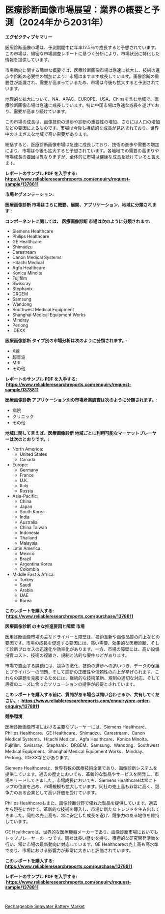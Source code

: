 <p><h1>医療診断画像市場展望：業界の概要と予測（2024年から2031年）</h1></p><p><strong>エグゼクティブサマリー</strong></p>
<p><p>医療診断画像市場は、予測期間中に年率12.5％で成長すると予想されています。この市場は、綿密な市場調査レポートに基づく分析により、市場状況に特化した情報を提供しています。</p><p>市場動向に関する簡単な概要では、医療診断画像市場は急速に拡大し、技術の進歩や診断の必要性の増加により、市場はますます成長しています。画像診断の重要性が認識され、需要が高まっているため、市場は今後も拡大すると予測されています。</p><p>地理的な拡大について、NA、APAC、EUROPE、USA、Chinaを含む地域で、医療診断画像市場は急速に成長しています。特に中国市場は急速な成長を遂げており、需要が高まり続けています。</p><p>この市場の成長は、画像技術の進歩や診断の重要性の増加、さらには人口の増加などの要因によるものです。市場は今後も持続的な成長が見込まれており、世界中のさまざまな地域で高い需要があります。</p><p>総括すると、医療診断画像市場は急速に成長しており、技術の進歩や需要の増加により、市場は今後も拡大すると予想されています。各地域での需要の高まりや市場成長の要因は異なりますが、全体的に市場は健康な成長を続けていると言えます。</p></p>
<p><strong>レポートのサンプル PDF を入手する: <a href="https://www.reliableresearchreports.com/enquiry/request-sample/1378811">https://www.reliableresearchreports.com/enquiry/request-sample/1378811</a></strong></p>
<p><strong>市場セグメンテーション:</strong></p>
<p><strong> 医療画像診断 市場はさらに概要、展開、アプリケーション、地域に分類されます :</strong></p>
<p><strong>コンポーネントに関しては、 医療画像診断 市場は次のように分類されます: &nbsp;</strong></p>
<p><ul><li>Siemens Healthcare</li><li>Philips Healthcare</li><li>GE Healthcare</li><li>Shimadzu</li><li>Carestream</li><li>Canon Medical Systems</li><li>Hitachi Medical</li><li>Agfa Healthcare</li><li>Konica Minolta</li><li>Fujifilm</li><li>Swissray</li><li>Stephanix</li><li>DRGEM</li><li>Samsung</li><li>Wandong</li><li>Southwest Medical Equipment</li><li>Shanghai Medical Equipment Works</li><li>Mindray</li><li>Perlong</li><li>IDEXX</li></ul></p>
<p><strong> 医療画像診断 タイプ別の市場分析は次のように分類されます。:</strong></p>
<p><ul><li>X線</li><li>超音波</li><li>MRI</li><li>その他</li></ul></p>
<p><strong>レポートのサンプル PDF を入手する: &nbsp;<a href="https://www.reliableresearchreports.com/enquiry/request-sample/1378811">https://www.reliableresearchreports.com/enquiry/request-sample/1378811</a></strong></p>
<p><strong> 医療画像診断 アプリケーション別の市場産業調査は次のように分類されます。:</strong></p>
<p><ul><li>病院</li><li>クリニック</li><li>その他</li></ul></p>
<p><strong>地域に関して言えば、医療画像診断 地域ごとに利用可能なマーケットプレーヤーは次のとおりです。:</strong></p>
<p><ul>
    <li>
        North America:
        <ul>
            <li>United States</li>
            <li>Canada</li>
        </ul>
    </li>
    <li>
        Europe:
        <ul>
            <li>Germany</li>
            <li>France</li>
            <li>U.K.</li>
            <li>Italy</li>
            <li>Russia</li>
        </ul>
    </li>
    <li>
        Asia-Pacific:
        <ul>
            <li>China</li>
            <li>Japan</li>
            <li>South Korea</li>
            <li>India</li>
            <li>Australia</li>
            <li>China Taiwan</li>
            <li>Indonesia</li>
            <li>Thailand</li>
            <li>Malaysia</li>
        </ul>
    </li>
    <li>
        Latin America:
        <ul>
            <li>Mexico</li>
            <li>Brazil</li>
            <li>Argentina Korea</li>
            <li>Colombia</li>
        </ul>
    </li>
    <li>
        Middle East & Africa:
        <ul>
            <li>Turkey</li>
            <li>Saudi</li>
            <li>Arabia</li>
            <li>UAE</li>
            <li>Korea</li>
        </ul>
    </li>
    </ul></p>
<p><strong>このレポートを購入する: &nbsp;<a href="https://www.reliableresearchreports.com/purchase/1378811">https://www.reliableresearchreports.com/purchase/1378811</a></strong></p>
<p><strong>医療画像診断 の主な推進要因と障壁 市場</strong></p>
<p><p>医用診断画像市場の主なドライバーと障壁は、技術革新や画像品質の向上などの要因です。市場の成長を促進する要因には、高い需要、効果的な医療診断、そして診断プロセスの迅速化や効率化があります。一方、市場の障壁には、高い設備投資コスト、技術の複雑さ、規制と法的な要件などがあります。</p><p>市場で直面する課題には、競争の激化、技術の進歩への追いつき、データの保護とプライバシーの問題、そして診断の正確性や信頼性の向上が挙げられます。これらの課題を克服するためには、継続的な技術革新、規制の適切な対応、そして患者のニーズに合ったソリューションの提供が必要とされています。</p></p>
<p><strong>このレポートを購入する前に、質問がある場合は問い合わせるか、共有してください。:&nbsp; <a href="https://www.reliableresearchreports.com/enquiry/pre-order-enquiry/1378811">https://www.reliableresearchreports.com/enquiry/pre-order-enquiry/1378811</a></strong></p>
<p><strong>競争環境</strong></p>
<p><p>医療診断画像市場における主要なプレーヤーには、Siemens Healthcare、Philips Healthcare、GE Healthcare、Shimadzu、Carestream、Canon Medical Systems、Hitachi Medical、Agfa Healthcare、Konica Minolta、Fujifilm、Swissray、Stephanix、DRGEM、Samsung、Wandong、Southwest Medical Equipment、Shanghai Medical Equipment Works、Mindray、Perlong、IDEXXなどがあります。</p><p>Siemens Healthcareは、世界有数の医療技術企業であり、画像診断システムを提供しています。過去の歴史においても、革新的な製品やサービスを開発し、市場をリードしてきました。市場成長においても、Siemens Healthcareは常にトップの位置を占め、市場規模も拡大しています。同社の売上高も非常に高く、競争力のある企業として高い評価を受けています。</p><p>Philips Healthcareもまた、画像診断分野で優れた製品を提供しています。過去から現在にかけて、革新的な技術を導入し、市場に新たなトレンドを生み出してきました。同社の売上高も、常に安定した成長を遂げ、競争力のある地位を維持しています。</p><p>GE Healthcareは、世界的な医療機器メーカーであり、画像診断市場においてもトッププレーヤーの一つです。同社は長い歴史を持ち、積極的な研究開発活動を行い、常に市場の最新動向に対応しています。GE Healthcareの売上高も高水準であり、市場における影響力が非常に大きいと評価されています。</p></p>
<p><strong>このレポートを購入する: &nbsp; <a href="https://www.reliableresearchreports.com/purchase/1378811">https://www.reliableresearchreports.com/purchase/1378811</a></strong></p>
<p><strong>レポートのサンプル PDF を入手する: &nbsp;<a href="https://www.reliableresearchreports.com/enquiry/request-sample/1378811">https://www.reliableresearchreports.com/enquiry/request-sample/1378811</a></strong><strong></strong></p>
<p>&nbsp;</p>
<p><p><a href="https://fuschia-pecorino-a6d.notion.site/Rechargeable-Seawater-Battery-Market-Size-Focuses-on-Market-Dynamics-In-Depth-Analysis-and-Future-P-11efad0550cb4bf9a0a017226c041863">Rechargeable Seawater Battery Market</a></p></p>